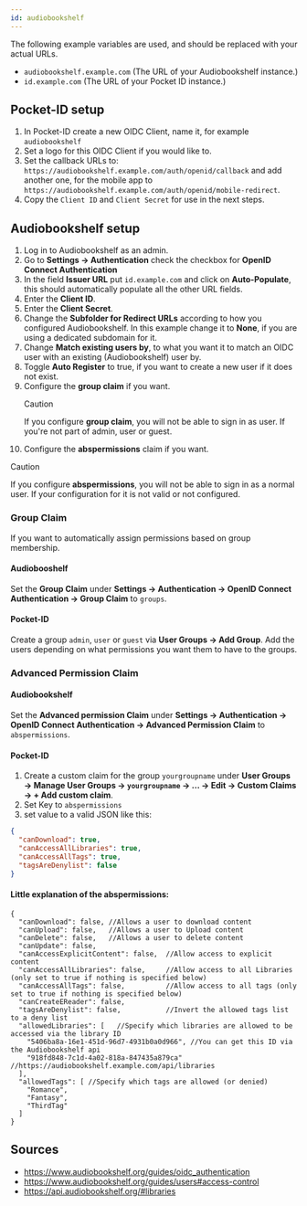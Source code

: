 ```yaml
---
id: audiobookshelf
---
```


The following example variables are used, and should be replaced with your actual URLs.

- `audiobookshelf.example.com` (The URL of your Audiobookshelf instance.)
- `id.example.com` (The URL of your Pocket ID instance.)

## Pocket-ID setup

1. In Pocket-ID create a new OIDC Client, name it, for example `audiobookshelf`
2. Set a logo for this OIDC Client if you would like to.
3. Set the callback URLs to: `https://audiobookshelf.example.com/auth/openid/callback` and add another one, for the mobile app to `https://audiobookshelf.example.com/auth/openid/mobile-redirect`.
4. Copy the `Client ID` and `Client Secret` for use in the next steps.

## Audiobookshelf setup

1. Log in to Audiobookshelf as an admin.
2. Go to **Settings → Authentication** check the checkbox for **OpenID Connect Authentication**
3. In the field **Issuer URL** put `id.example.com` and click on **Auto-Populate**, this should automatically populate all the other URL fields.
4. Enter the **Client ID**.
5. Enter the **Client Secret**.
6. Change the **Subfolder for Redirect URLs** according to how you configured Audiobookshelf. In this example change it to **None**, if you are using a dedicated subdomain for it.
7. Change **Match existing users by**, to what you want it to match an OIDC user with an existing (Audiobookshelf) user by.
8. Toggle **Auto Register** to true, if you want to create a new user if it does not exist.
9. Configure the **group claim** if you want.
   > [!CAUTION]
   > If you configure **group claim**, you will not be able to sign in as user. If you're not part of admin, user or guest.
10. Configure the **abspermissions** claim if you want.

> [!CAUTION]
> If you configure **abspermissions**, you will not be able to sign in as a normal user. If your configuration for it is not valid or not configured.

### Group Claim

If you want to automatically assign permissions based on group membership.

#### Audiobooshelf

Set the **Group Claim** under **Settings → Authentication → OpenID Connect Authentication → Group Claim** to `groups`.

#### Pocket-ID

Create a group `admin`, `user` or `guest` via **User Groups → Add Group**. Add the users depending on what permissions you want them to have to the groups.

### Advanced Permission Claim

#### Audiobookshelf

Set the **Advanced permission Claim** under **Settings → Authentication → OpenID Connect Authentication → Advanced Permission Claim** to `abspermissions`.

#### Pocket-ID

1. Create a custom claim for the group `yourgroupname` under **User Groups → Manage User Groups → `yourgroupname` → ... → Edit → Custom Claims → + Add custom claim**.
2. Set Key to `abspermissions`
3. set value to a valid JSON like this:

```json
{
  "canDownload": true,
  "canAccessAllLibraries": true,
  "canAccessAllTags": true,
  "tagsAreDenylist": false
}
```

#### Little explanation of the abspermissions:

```
{
  "canDownload": false, //Allows a user to download content
  "canUpload": false,   //Allows a user to Upload content
  "canDelete": false,   //Allows a user to delete content
  "canUpdate": false,
  "canAccessExplicitContent": false,  //Allow access to explicit content
  "canAccessAllLibraries": false,     //Allow access to all Libraries (only set to true if nothing is specified below)
  "canAccessAllTags": false,          //Allow access to all tags (only set to true if nothing is specified below)
  "canCreateEReader": false,
  "tagsAreDenylist": false,           //Invert the allowed tags list to a deny list
  "allowedLibraries": [   //Specify which libraries are allowed to be accessed via the library ID
    "5406ba8a-16e1-451d-96d7-4931b0a0d966", //You can get this ID via the Audiobookshelf api
    "918fd848-7c1d-4a02-818a-847435a879ca"  //https://audiobookshelf.example.com/api/libraries
  ],
  "allowedTags": [ //Specify which tags are allowed (or denied)
    "Romance",
    "Fantasy",
    "ThirdTag"
  ]
}
```

## Sources

- https://www.audiobookshelf.org/guides/oidc_authentication
- https://www.audiobookshelf.org/guides/users#access-control
- https://api.audiobookshelf.org/#libraries
